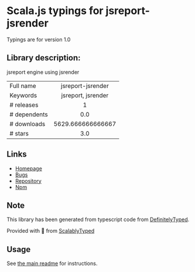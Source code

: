 
# Scala.js typings for jsreport-jsrender

Typings are for version 1.0

## Library description:
jsreport engine using jsrender

|                    |                 |
| ------------------ | :-------------: |
| Full name          | jsreport-jsrender |
| Keywords           | jsreport, jsrender |
| # releases         | 1 |
| # dependents       | 0.0 |
| # downloads        | 5629.666666666667 |
| # stars            | 3.0 |

## Links
- [Homepage](https://github.com/jsreport/jsreport-jsrender)
- [Bugs](https://github.com/jsreport/jsreport-jsrender/issues)
- [Repository](https://github.com/jsreport/jsreport-jsrender)
- [Npm](https://www.npmjs.com/package/jsreport-jsrender)
    


## Note
This library has been generated from typescript code from [DefinitelyTyped](https://definitelytyped.org).

Provided with :purple_heart: from [ScalablyTyped](https://github.com/oyvindberg/ScalablyTyped)

## Usage
See [the main readme](../../readme.md) for instructions.


